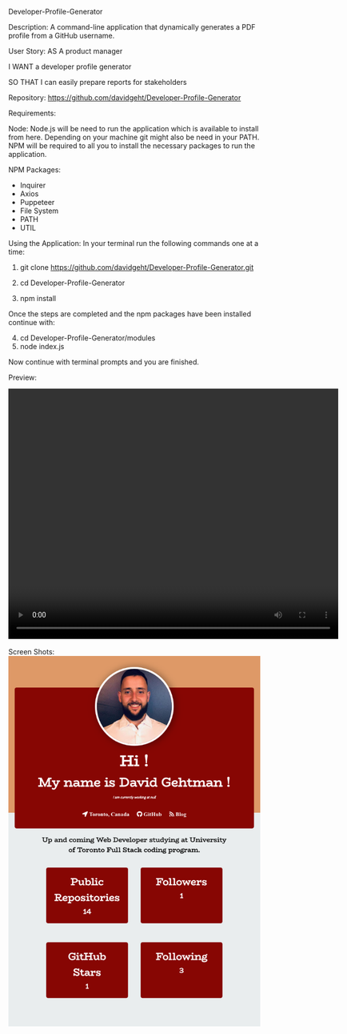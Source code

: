 Developer-Profile-Generator

Description: 
A command-line application that dynamically generates a PDF profile from a GitHub username.

User Story:
AS A product manager

I WANT a developer profile generator

SO THAT I can easily prepare reports for stakeholders	

Repository:
https://github.com/davidgeht/Developer-Profile-Generator

Requirements:

Node:
Node.js will be need to run the application which is available to install from here.
Depending on your machine git might also be need in your PATH.
NPM will be required to all you to install the necessary packages to run the application.

NPM Packages:
- Inquirer
- Axios
- Puppeteer
- File System
- PATH
- UTIL

Using the Application:
In your terminal run the following commands one at a time: 

1. git clone https://github.com/davidgeht/Developer-Profile-Generator.git

2. cd Developer-Profile-Generator

3. npm install

Once the steps are completed and the npm packages have been installed continue with:

4. cd Developer-Profile-Generator/modules
5. node index.js

Now continue with terminal prompts and you are finished. 

Preview: 

<video width="660" height="500">
  <source src="Preview/preview.mov">
</video>

Screen Shots:
<img src="Preview/screenshot.png">


















